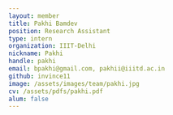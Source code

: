 ```yaml
---
layout: member
title: Pakhi Bamdev
position: Research Assistant 
type: intern
organization: IIIT-Delhi 
nickname: Pakhi 
handle: pakhi
email: bpakhi@gmail.com, pakhii@iiitd.ac.in
github: invince11
image: /assets/images/team/pakhi.jpg
cv: /assets/pdfs/pakhi.pdf
alum: false
---
```

